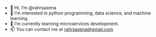 - 👋 Hi, I’m @rahrsaxena
- 👀 I’m interested in python programming, data science, and machine learning.
- 🌱 I’m currently learning microservices development.
- 📫 You can contact me at rahrsaxena@gmail.com

<!---
rahrsaxena/rahrsaxena is a ✨ special ✨ repository because its `README.md` (this file) appears on your GitHub profile.
You can click the Preview link to take a look at your changes.
--->
